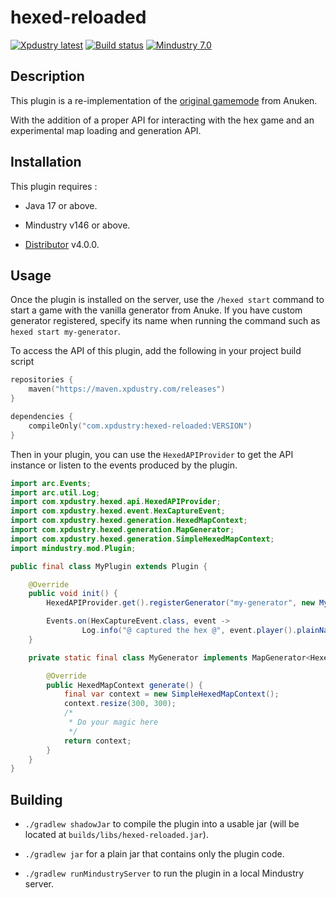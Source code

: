 # hexed-reloaded

[![Xpdustry latest](https://maven.xpdustry.com/api/badge/latest/releases/com/xpdustry/hexed-reloaded?color=00FFFF&name=hexed-reloaded&prefix=v)](https://github.com/Xpdustry/HexedPluginReloaded/releases)
[![Build status](https://github.com/xpdustry/hexed-reloaded/actions/workflows/build.yml/badge.svg?branch=master&event=push)](https://github.com/Xpdustry/HexedPluginReloaded/actions/workflows/build.yml)
[![Mindustry 7.0](https://img.shields.io/badge/Mindustry-7.0-ffd37f)](https://github.com/Anuken/Mindustry/releases)

## Description

This plugin is a re-implementation of the [original gamemode](https://github.com/Anuken/HexedPlugin) from Anuken.

With the addition of a proper API for interacting with the hex game and an experimental map loading and generation API.

## Installation

This plugin requires :

- Java 17 or above.

- Mindustry v146 or above.

- [Distributor](https://github.com/xpdustry/distributor) v4.0.0.

## Usage

Once the plugin is installed on the server, use the `/hexed start` command
to start a game with the vanilla generator from Anuke.
If you have custom generator registered, specify its name when running the command such as `hexed start my-generator`.

To access the API of this plugin, add the following in your project build script

```kts
repositories {
    maven("https://maven.xpdustry.com/releases")
}

dependencies {
    compileOnly("com.xpdustry:hexed-reloaded:VERSION")
}
```

Then in your plugin, you can use the `HexedAPIProvider` to get the API instance or
listen to the events produced by the plugin.

```java
import arc.Events;
import arc.util.Log;
import com.xpdustry.hexed.api.HexedAPIProvider;
import com.xpdustry.hexed.event.HexCaptureEvent;
import com.xpdustry.hexed.generation.HexedMapContext;
import com.xpdustry.hexed.generation.MapGenerator;
import com.xpdustry.hexed.generation.SimpleHexedMapContext;
import mindustry.mod.Plugin;

public final class MyPlugin extends Plugin {

    @Override
    public void init() {
        HexedAPIProvider.get().registerGenerator("my-generator", new MyGenerator());

        Events.on(HexCaptureEvent.class, event ->
                Log.info("@ captured the hex @", event.player().plainName(), event.hex().getIdentifier()));
    }

    private static final class MyGenerator implements MapGenerator<HexedMapContext> {

        @Override
        public HexedMapContext generate() {
            final var context = new SimpleHexedMapContext();
            context.resize(300, 300);
            /*
             * Do your magic here
             */
            return context;
        }
    }
}
```

## Building

- `./gradlew shadowJar` to compile the plugin into a usable jar (will be located
  at `builds/libs/hexed-reloaded.jar`).

- `./gradlew jar` for a plain jar that contains only the plugin code.

- `./gradlew runMindustryServer` to run the plugin in a local Mindustry server.
